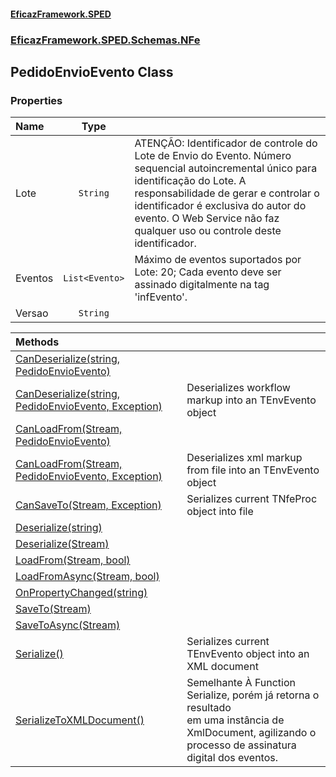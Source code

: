 #### [EficazFramework.SPED](EficazFrameworkSPED.md 'EficazFramework SPED')
### [EficazFramework.SPED.Schemas.NFe](EficazFramework.SPED.Schemas.NFe.md 'EficazFramework.SPED.Schemas.NFe')

## PedidoEnvioEvento Class
### Properties

| Name | Type | |
| :--- | :---: | :--- |
| Lote | `String` | ATENÇÃO:            Identificador de controle do Lote de Envio do Evento.            Número sequencial autoincremental único para identificação do Lote. A responsabilidade de gerar e controlar o            identificador é exclusiva do autor do evento. O Web Service não faz qualquer uso ou controle deste identificador. |
| Eventos | `List<Evento>` | Máximo de eventos suportados por Lote: 20;            Cada evento deve ser assinado digitalmente na tag 'infEvento'. |
| Versao | `String` |  |

| Methods | |
| :--- | :--- |
| [CanDeserialize(string, PedidoEnvioEvento)](EficazFramework.SPED.Schemas.NFe/PedidoEnvioEvento/CanDeserialize(string,PedidoEnvioEvento).md 'EficazFramework.SPED.Schemas.NFe.PedidoEnvioEvento.CanDeserialize(string, EficazFramework.SPED.Schemas.NFe.PedidoEnvioEvento)') | |
| [CanDeserialize(string, PedidoEnvioEvento, Exception)](EficazFramework.SPED.Schemas.NFe/PedidoEnvioEvento/CanDeserialize(string,PedidoEnvioEvento,Exception).md 'EficazFramework.SPED.Schemas.NFe.PedidoEnvioEvento.CanDeserialize(string, EficazFramework.SPED.Schemas.NFe.PedidoEnvioEvento, System.Exception)') | Deserializes workflow markup into an TEnvEvento object |
| [CanLoadFrom(Stream, PedidoEnvioEvento)](EficazFramework.SPED.Schemas.NFe/PedidoEnvioEvento/CanLoadFrom(Stream,PedidoEnvioEvento).md 'EficazFramework.SPED.Schemas.NFe.PedidoEnvioEvento.CanLoadFrom(System.IO.Stream, EficazFramework.SPED.Schemas.NFe.PedidoEnvioEvento)') | |
| [CanLoadFrom(Stream, PedidoEnvioEvento, Exception)](EficazFramework.SPED.Schemas.NFe/PedidoEnvioEvento/CanLoadFrom(Stream,PedidoEnvioEvento,Exception).md 'EficazFramework.SPED.Schemas.NFe.PedidoEnvioEvento.CanLoadFrom(System.IO.Stream, EficazFramework.SPED.Schemas.NFe.PedidoEnvioEvento, System.Exception)') | Deserializes xml markup from file into an TEnvEvento object |
| [CanSaveTo(Stream, Exception)](EficazFramework.SPED.Schemas.NFe/PedidoEnvioEvento/CanSaveTo(Stream,Exception).md 'EficazFramework.SPED.Schemas.NFe.PedidoEnvioEvento.CanSaveTo(System.IO.Stream, System.Exception)') | Serializes current TNfeProc object into file |
| [Deserialize(string)](EficazFramework.SPED.Schemas.NFe/PedidoEnvioEvento/Deserialize(string).md 'EficazFramework.SPED.Schemas.NFe.PedidoEnvioEvento.Deserialize(string)') | |
| [Deserialize(Stream)](EficazFramework.SPED.Schemas.NFe/PedidoEnvioEvento/Deserialize(Stream).md 'EficazFramework.SPED.Schemas.NFe.PedidoEnvioEvento.Deserialize(System.IO.Stream)') | |
| [LoadFrom(Stream, bool)](EficazFramework.SPED.Schemas.NFe/PedidoEnvioEvento/LoadFrom(Stream,bool).md 'EficazFramework.SPED.Schemas.NFe.PedidoEnvioEvento.LoadFrom(System.IO.Stream, bool)') | |
| [LoadFromAsync(Stream, bool)](EficazFramework.SPED.Schemas.NFe/PedidoEnvioEvento/LoadFromAsync(Stream,bool).md 'EficazFramework.SPED.Schemas.NFe.PedidoEnvioEvento.LoadFromAsync(System.IO.Stream, bool)') | |
| [OnPropertyChanged(string)](EficazFramework.SPED.Schemas.NFe/PedidoEnvioEvento/OnPropertyChanged(string).md 'EficazFramework.SPED.Schemas.NFe.PedidoEnvioEvento.OnPropertyChanged(string)') | |
| [SaveTo(Stream)](EficazFramework.SPED.Schemas.NFe/PedidoEnvioEvento/SaveTo(Stream).md 'EficazFramework.SPED.Schemas.NFe.PedidoEnvioEvento.SaveTo(System.IO.Stream)') | |
| [SaveToAsync(Stream)](EficazFramework.SPED.Schemas.NFe/PedidoEnvioEvento/SaveToAsync(Stream).md 'EficazFramework.SPED.Schemas.NFe.PedidoEnvioEvento.SaveToAsync(System.IO.Stream)') | |
| [Serialize()](EficazFramework.SPED.Schemas.NFe/PedidoEnvioEvento/Serialize().md 'EficazFramework.SPED.Schemas.NFe.PedidoEnvioEvento.Serialize()') | Serializes current TEnvEvento object into an XML document |
| [SerializeToXMLDocument()](EficazFramework.SPED.Schemas.NFe/PedidoEnvioEvento/SerializeToXMLDocument().md 'EficazFramework.SPED.Schemas.NFe.PedidoEnvioEvento.SerializeToXMLDocument()') | Semelhante À Function Serialize, porém já retorna o resultado<br/>em uma instância de XmlDocument, agilizando o processo de assinatura<br/>digital dos eventos. |
